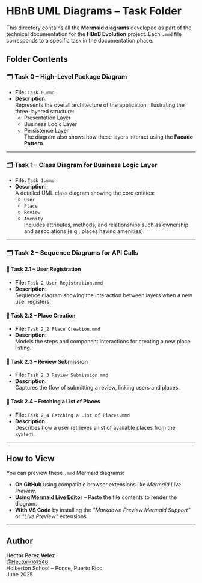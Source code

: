 # HBnB UML Diagrams – Task Folder

This directory contains all the **Mermaid diagrams** developed as part of the technical documentation for the **HBnB Evolution** project. Each `.mmd` file corresponds to a specific task in the documentation phase.

## Folder Contents

### 🗂 Task 0 – High-Level Package Diagram
- **File:** `Task 0.mmd`
- **Description:**  
  Represents the overall architecture of the application, illustrating the three-layered structure:
  - Presentation Layer
  - Business Logic Layer
  - Persistence Layer  
  The diagram also shows how these layers interact using the **Facade Pattern**.

---

### 🗂 Task 1 – Class Diagram for Business Logic Layer
- **File:** `Task 1.mmd`
- **Description:**  
  A detailed UML class diagram showing the core entities:
  - `User`
  - `Place`
  - `Review`
  - `Amenity`  
  Includes attributes, methods, and relationships such as ownership and associations (e.g., places having amenities).

---

### 🗂 Task 2 – Sequence Diagrams for API Calls

#### 🔹 Task 2.1 – User Registration
- **File:** `Task 2 User Registration.mmd`
- **Description:**  
  Sequence diagram showing the interaction between layers when a new user registers.

#### 🔹 Task 2.2 – Place Creation
- **File:** `Task 2_2 Place Creation.mmd`
- **Description:**  
  Models the steps and component interactions for creating a new place listing.

#### 🔹 Task 2.3 – Review Submission
- **File:** `Task 2_3 Review Submission.mmd`
- **Description:**  
  Captures the flow of submitting a review, linking users and places.

#### 🔹 Task 2.4 – Fetching a List of Places
- **File:** `Task 2_4 Fetching a List of Places.mmd`
- **Description:**  
  Describes how a user retrieves a list of available places from the system.

---

## How to View

You can preview these `.mmd` Mermaid diagrams:

- **On GitHub** using compatible browser extensions like *Mermaid Live Preview*.
- **Using [Mermaid Live Editor](https://mermaid.live/edit)** – Paste the file contents to render the diagram.
- **With VS Code** by installing the *"Markdown Preview Mermaid Support"* or *"Live Preview"* extensions.

---

## Author

**Hector Perez Velez**  
[@HectorPR4546](https://github.com/HectorPR4546)  
Holberton School – Ponce, Puerto Rico  
June 2025
